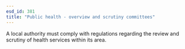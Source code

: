 ```yaml
---
esd_id: 381
title: "Public health - overview and scrutiny committees"
---
```


A local authority must comply with regulations regarding the review and scrutiny of health services within its area.

